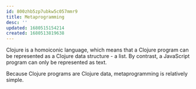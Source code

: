 ```yaml
---
id: 800zhb5zp7ubkw5c057mmr9
title: Metaprogramming
desc: ''
updated: 1680515154214
created: 1680513819638
---
```


Clojure is a homoiconic language, which means that a Clojure program can be represented as a Clojure data structure - a list. By contrast, a JavaScript program can only be represented as text.

Because Clojure programs are Clojure data, metaprogramming is relatively simple.
